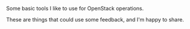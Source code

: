 Some basic tools I like to use for OpenStack operations.

These are things that could use some feedback, and I'm happy to share.

